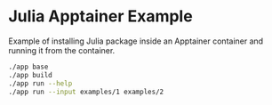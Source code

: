 # Julia Apptainer Example
Example of installing Julia package inside an Apptainer container and running it from the container.

```bash
./app base
./app build
./app run --help
./app run --input examples/1 examples/2
```

